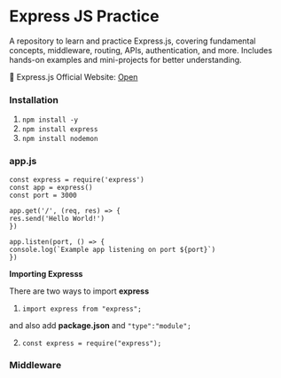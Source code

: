 # Express JS Practice 
 A repository to learn and practice Express.js, covering fundamental concepts, middleware, routing, APIs, authentication, and more. Includes hands-on examples and mini-projects for better understanding.

🔗 Express.js Official Website: [Open](https://expressjs.com/)

### Installation
 1. `npm install -y`
 2.  `npm install express`
 3.  `npm install nodemon`

### app.js
    const express = require('express')
    const app = express()
    const port = 3000

    app.get('/', (req, res) => {
    res.send('Hello World!')
    })

    app.listen(port, () => {
    console.log(`Example app listening on port ${port}`)
    })


**Importing Expresss**

There are two ways to import **express** 

1.
    ```
    import express from "express";
    ```
and also add  **package.json**  and ```
    "type":"module";
    ```

2. 
    ```
    const express = require("express");
    ```
### Middleware
